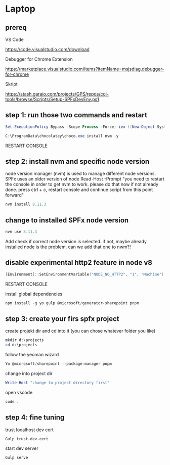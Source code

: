 # Laptop

## prereq

VS Code

https://code.visualstudio.com/download

Debugger for Chrome Extension

https://marketplace.visualstudio.com/items?itemName=msjsdiag.debugger-for-chrome

Skript

https://stash.garaio.com/projects/GPS/repos/col-tools/browse/Scripts/Setup-SPFxDevEnv.ps1

## step 1: run those two commands and restart

```Powershell
Set-ExecutionPolicy Bypass -Scope Process -Force; iex ((New-Object System.Net.WebClient).DownloadString('https://chocolatey.org/install.ps1'))
```

```Powershell
C:\ProgramData\chocolatey\choco.exe install nvm -y
```

RESTART CONSOLE

## step 2: install nvm and specific node version

node version manager (nvm) is used to manage different node versions. SPFx uses an older version of node
Read-Host -Prompt "you need to restart the console in order to get nvm to work. please do that now if not already done. press ctrl + c, restart console and continue script from this point forward"

```Powershell
nvm install 8.11.3
```

## change to installed SPFx node version

```Powershell
nvm use 8.11.3
```

Add check if correct node version is selected. if not, maybe already installed node is the problem. can we add that one to nwm?!

## disable experimental http2 feature in node v8

```Powershell
[Environment]::SetEnvironmentVariable("NODE_NO_HTTP2", "1", "Machine")
```

RESTART CONSOLE

install global dependencies

```Powershell
npm install -g yo gulp @microsoft/generator-sharepoint pnpm
```

## step 3: create your firs spfx project

create projekt dir and cd into it (you can chose whatever folder you like)

```Powershell
mkdir d:\projects
cd d:\projects
```

follow the yeoman wizard

```Powershell
Yo @microsoft/sharepoint --package-manager pnpm
```

change into project dir

```Powershell
Write-Host "change to project directory first"
```

open vscode

```Powershell
code .
```

## step 4: fine tuning

trust localhost dev cert

```Powershell
Gulp trust-dev-cert
```

start dev server

```Powershell
Gulp serve
```
